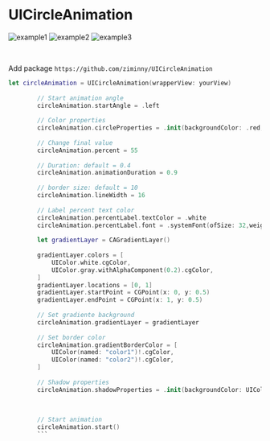 # UICircleAnimation

 

![example1](https://user-images.githubusercontent.com/46787789/218880711-0a647cf5-ccf2-416c-b8c9-89de1b809373.png)</span>
![example2](https://user-images.githubusercontent.com/46787789/218880768-8b280c94-e206-4095-a6b9-4c990c526c88.png) 
![example3](https://user-images.githubusercontent.com/46787789/218880776-c6576743-b275-48a3-a4d3-57a473272aee.png)

<br>

Add package  ```https://github.com/ziminny/UICircleAnimation```


```Swift
let circleAnimation = UICircleAnimation(wrapperView: yourView)
        
        // Start animation angle
        circleAnimation.startAngle = .left
        
        // Color properties
        circleAnimation.circleProperties = .init(backgroundColor: .red, circleColor: .blue)
        
        // Change final value
        circleAnimation.percent = 55
        
        // Duration: default = 0.4
        circleAnimation.animationDuration = 0.9
        
        // border size: default = 10
        circleAnimation.lineWidth = 16
        
        // Label percent text color
        circleAnimation.percentLabel.textColor = .white
        circleAnimation.percentLabel.font = .systemFont(ofSize: 32,weight: .bold)
        
        let gradientLayer = CAGradientLayer()
      
        gradientLayer.colors = [
            UIColor.white.cgColor,
            UIColor.gray.withAlphaComponent(0.2).cgColor,
        ]
        gradientLayer.locations = [0, 1]
        gradientLayer.startPoint = CGPoint(x: 0, y: 0.5)
        gradientLayer.endPoint = CGPoint(x: 1, y: 0.5)
        
        // Set gradiente background
        circleAnimation.gradientLayer = gradientLayer
        
        // Set border color
        circleAnimation.gradientBorderColor = [
            UIColor(named: "color1")!.cgColor,
            UIColor(named: "color2")!.cgColor,
        ]
        
        // Shadow properties
        circleAnimation.shadowProperties = .init(backgroundColor: UIColor.clear.cgColor, shadowColor: UIColor.black.cgColor, shadowOffset: CGSize(width: 0, height: 1.0), shadowOpacity: 0.6, shadowRadius: 4.0)
         
        
 
        // Start animation
        circleAnimation.start()
        ```
